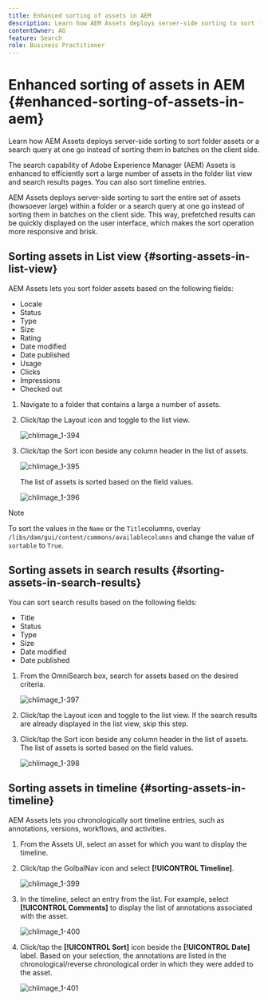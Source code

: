 ```yaml
---
title: Enhanced sorting of assets in AEM
description: Learn how AEM Assets deploys server-side sorting to sort folder assets or a search query at one go instead of sorting them in batches on the client side.
contentOwner: AG
feature: Search
role: Business Practitioner
---
```


# Enhanced sorting of assets in AEM {#enhanced-sorting-of-assets-in-aem}

Learn how AEM Assets deploys server-side sorting to sort folder assets or a search query at one go instead of sorting them in batches on the client side.

The search capability of Adobe Experience Manager (AEM) Assets is enhanced to efficiently sort a large number of assets in the folder list view and search results pages. You can also sort timeline entries.

AEM Assets deploys server-side sorting to sort the entire set of assets (howsoever large) within a folder or a search query at one go instead of sorting them in batches on the client side. This way, prefetched results can be quickly displayed on the user interface, which makes the sort operation more responsive and brisk.

## Sorting assets in List view {#sorting-assets-in-list-view}

AEM Assets lets you sort folder assets based on the following fields:

* Locale
* Status
* Type
* Size
* Rating
* Date modified
* Date published
* Usage
* Clicks
* Impressions
* Checked out

1. Navigate to a folder that contains a large a number of assets.
1. Click/tap the Layout icon and toggle to the list view.

   ![chlimage_1-394](assets/chlimage_1-394.png)

1. Click/tap the Sort icon beside any column header in the list of assets.

   ![chlimage_1-395](assets/chlimage_1-395.png)

   The list of assets is sorted based on the field values.

   ![chlimage_1-396](assets/chlimage_1-396.png)

>[!NOTE]
>
>To sort the values in the `Name` or the `Title`columns, overlay `/libs/dam/gui/content/commons/availablecolumns` and change the value of `sortable` to `True`.

## Sorting assets in search results {#sorting-assets-in-search-results}

You can sort search results based on the following fields:

* Title
* Status
* Type
* Size
* Date modified
* Date published

1. From the OmniSearch box, search for assets based on the desired criteria.

   ![chlimage_1-397](assets/chlimage_1-397.png)

1. Click/tap the Layout icon and toggle to the list view. If the search results are already displayed in the list view, skip this step.
1. Click/tap the Sort icon beside any column header in the list of assets. The list of assets is sorted based on the field values.

   ![chlimage_1-398](assets/chlimage_1-398.png)

## Sorting assets in timeline {#sorting-assets-in-timeline}

AEM Assets lets you chronologically sort timeline entries, such as annotations, versions, workflows, and activities.

1. From the Assets UI, select an asset for which you want to display the timeline.
1. Click/tap the GolbalNav icon and select **[!UICONTROL Timeline]**.

   ![chlimage_1-399](assets/chlimage_1-399.png)

1. In the timeline, select an entry from the list. For example, select **[!UICONTROL Comments]** to display the list of annotations associated with the asset. 

   ![chlimage_1-400](assets/chlimage_1-400.png)

1. Click/tap the **[!UICONTROL Sort]** icon beside the **[!UICONTROL Date]** label. Based on your selection, the annotations are listed in the chronological/reverse chronological order in which they were added to the asset.

   ![chlimage_1-401](assets/chlimage_1-401.png)

